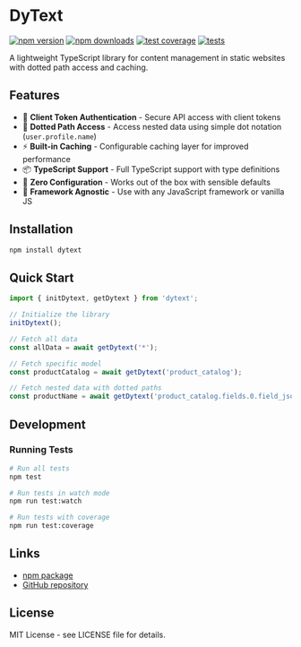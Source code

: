 # DyText

[![npm version](https://badge.fury.io/js/dytext.svg)](https://badge.fury.io/js/dytext)
[![npm downloads](https://img.shields.io/npm/dm/dytext.svg)](https://www.npmjs.com/package/dytext)
[![test coverage](https://img.shields.io/badge/coverage-100%25-brightgreen.svg)](https://github.com/scalix-lab/dytext)
[![tests](https://img.shields.io/badge/tests-19%2F19%20passing-brightgreen.svg)](https://github.com/scalix-lab/dytext)

A lightweight TypeScript library for content management in static websites with dotted path access and caching.

## Features

- 🔑 **Client Token Authentication** - Secure API access with client tokens
- 🎯 **Dotted Path Access** - Access nested data using simple dot notation (`user.profile.name`)
- ⚡ **Built-in Caching** - Configurable caching layer for improved performance
- 📦 **TypeScript Support** - Full TypeScript support with type definitions
- 🚀 **Zero Configuration** - Works out of the box with sensible defaults
- 🔧 **Framework Agnostic** - Use with any JavaScript framework or vanilla JS

## Installation

```bash
npm install dytext
```

## Quick Start

```typescript
import { initDytext, getDytext } from 'dytext';

// Initialize the library
initDytext();

// Fetch all data
const allData = await getDytext('*');

// Fetch specific model
const productCatalog = await getDytext('product_catalog');

// Fetch nested data with dotted paths
const productName = await getDytext('product_catalog.fields.0.field_json.value');
```

## Development

### Running Tests

```bash
# Run all tests
npm test

# Run tests in watch mode
npm run test:watch

# Run tests with coverage
npm run test:coverage
```

## Links

- [npm package](https://www.npmjs.com/package/dytext)
- [GitHub repository](https://github.com/scalix-lab/dytext)

## License

MIT License - see LICENSE file for details.